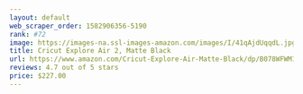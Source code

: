 ```yaml
---
layout: default 
﻿web_scraper_order: 1582906356-5190
rank: #72
image: https://images-na.ssl-images-amazon.com/images/I/41qAjdUqqdL.jpg
title: Cricut Explore Air 2, Matte Black
url: https://www.amazon.com/Cricut-Explore-Air-Matte-Black/dp/B078WFWM1F/ref=zg_mw_arts-crafts_72?_encoding=UTF8&psc=1&refRID=W0PCYHV7KBFJZ6H1XXBD
reviews: 4.7 out of 5 stars
price: $227.00 
---
```

